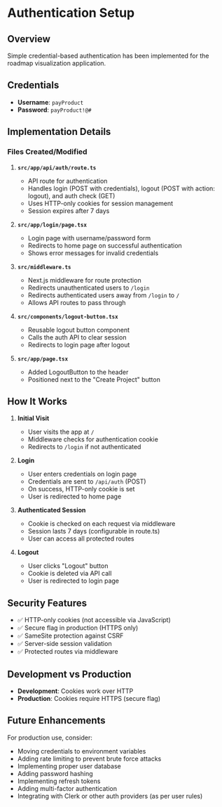 # Authentication Setup

## Overview
Simple credential-based authentication has been implemented for the roadmap visualization application.

## Credentials
- **Username**: `payProduct`
- **Password**: `payProduct!@#`

## Implementation Details

### Files Created/Modified

1. **`src/app/api/auth/route.ts`**
   - API route for authentication
   - Handles login (POST with credentials), logout (POST with action: logout), and auth check (GET)
   - Uses HTTP-only cookies for session management
   - Session expires after 7 days

2. **`src/app/login/page.tsx`**
   - Login page with username/password form
   - Redirects to home page on successful authentication
   - Shows error messages for invalid credentials

3. **`src/middleware.ts`**
   - Next.js middleware for route protection
   - Redirects unauthenticated users to `/login`
   - Redirects authenticated users away from `/login` to `/`
   - Allows API routes to pass through

4. **`src/components/logout-button.tsx`**
   - Reusable logout button component
   - Calls the auth API to clear session
   - Redirects to login page after logout

5. **`src/app/page.tsx`**
   - Added LogoutButton to the header
   - Positioned next to the "Create Project" button

## How It Works

1. **Initial Visit**
   - User visits the app at `/`
   - Middleware checks for authentication cookie
   - Redirects to `/login` if not authenticated

2. **Login**
   - User enters credentials on login page
   - Credentials are sent to `/api/auth` (POST)
   - On success, HTTP-only cookie is set
   - User is redirected to home page

3. **Authenticated Session**
   - Cookie is checked on each request via middleware
   - Session lasts 7 days (configurable in route.ts)
   - User can access all protected routes

4. **Logout**
   - User clicks "Logout" button
   - Cookie is deleted via API call
   - User is redirected to login page

## Security Features

- ✅ HTTP-only cookies (not accessible via JavaScript)
- ✅ Secure flag in production (HTTPS only)
- ✅ SameSite protection against CSRF
- ✅ Server-side session validation
- ✅ Protected routes via middleware

## Development vs Production

- **Development**: Cookies work over HTTP
- **Production**: Cookies require HTTPS (secure flag)

## Future Enhancements

For production use, consider:
- Moving credentials to environment variables
- Adding rate limiting to prevent brute force attacks
- Implementing proper user database
- Adding password hashing
- Implementing refresh tokens
- Adding multi-factor authentication
- Integrating with Clerk or other auth providers (as per user rules)

